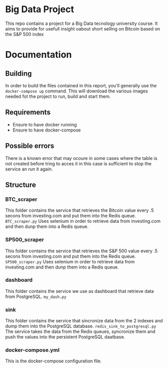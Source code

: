 # Big Data Project

This repo contains a project for a Big Data tecnology university course.
It aims to provide for usefull insight oabout short selling on Bitcoin
based on the S&P 500 index


# Documentation

## Building

In order to build the files contained in this report, you'll generally use the `docker-compose up` command.
This will download the various images needed fot the project to run, build and start them.

## Requirements

* Ensure to have docker running
* Ensure to have docker-compose

## Possible errors

There is a known error that may ocoure in some cases where the table is not created before tring to acces it
in this case is sufficient to stop the service an run it again.

## Structure

### BTC_scraper

This folder contains the service that retrieves the Bitcoin value every .5 secons from investing.com
and put them into the Redis queue.
`BTC_scraper.py` Uses selenium in order to retrieve data from investing.com and then dunp them into a Redis queue.

### SP500_scraper

This folder contains the service that retrieves the S&P 500 value every .5 secons from investing.com
and put them into the Redis queue.
`SP500_scraper.py` Uses selenium in order to retrieve data from investing.com and then dunp them into a Redis queue.

### dashboard

This folder contains the service we use as dashboard that retrieve data from PostgreSQL.
`my_dash.py`

### sink

This folder contains the service that sincronize data from the 2 indexes and dump them into the PostgreSQL database.
`redis_sink_to_postgresql.py` The service takes the data from the Redis queues, syncronize them and push
the values into the persistent PostgreSQL daatbase.

### docker-compose.yml

This is the docker-compose configuration file.
